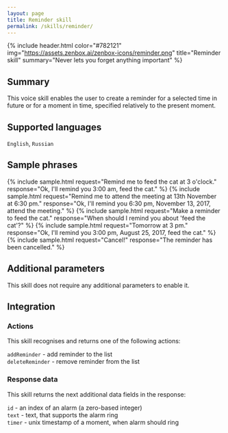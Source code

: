 ```yaml
---
layout: page
title: Reminder skill
permalink: /skills/reminder/
---
```


{% include header.html color="#782121" img="https://assets.zenbox.ai/zenbox-icons/reminder.png" title="Reminder skill" summary="Never lets you forget anything important" %}

## Summary
This voice skill enables the user to create a reminder for a selected time in future or for a moment in time, specified relatively to the present moment.

## Supported languages
`English`, `Russian`

## Sample phrases
{% include sample.html request="Remind me to feed the cat at 3 o'clock." response="Ok, I'll remind you 3:00 am, feed the cat." %}
{% include sample.html request="Remind me to attend the meeting at 13th November at 6:30 pm." response="Ok, I'll remind you 6:30 pm, November 13, 2017, attend the meeting." %}
{% include sample.html request="Make a reminder to feed the cat." response="When should I remind you about 'feed the cat'?" %}
{% include sample.html request="Tomorrow at 3 pm." response="Ok, I'll remind you 3:00 pm, August 25, 2017, feed the cat." %}
{% include sample.html request="Cancel!" response="The reminder has been cancelled." %}

## Additional parameters
This skill does not require any additional parameters to enable it.

## Integration
### Actions
This skill recognises and returns one of the following actions:

`addReminder` - add reminder to the list  
`deleteReminder` - remove reminder from the list

### Response data
This skill returns the next additional data fields in the response:

`id` - an index of an alarm (a zero-based integer)  
`text` - text, that supports the alarm ring  
`timer` - unix timestamp of a moment, when alarm should ring 